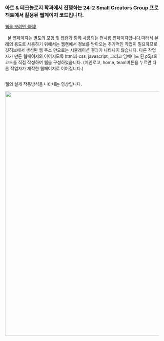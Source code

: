 <h3>아트 & 테크놀로지 학과에서 진행하는 24-2 Small Creators Group 프로젝트에서 활용된 웹페이지 코드입니다. </h3>
<a href = "https://yunseochoi0919.github.io/SCG_final/">웹을 보려면 클릭!</a>
<br>
<br>&nbsp;&nbsp;본 웹페이지는 별도의 모형 및 웹캠과 함께 사용되는 전시용 웹페이지입니다.따라서 본래의 용도로 사용하기 위해서는 웹캠에서 정보를 받아오는 추가적인 작업이 필요하므로 깃허브에서 생성된 웹 주소 만으로는 시뮬레이션 결과가 나타나지 않습니다. 다른 작업자가 만든 웹페이지와 이어지도록 html과 css, javascript, 그리고 임베디드 된 p5js의 코드를 직접 작성하여 웹을 구성하였습니다.
(메인로고, home, team버튼을 누르면 다른 작업자가 제작한 웹페이지로 이어집니다.)

<br>웹의 실제 작동방식을 나타내는 영상입니다. 

<img src="https://github.com/user-attachments/assets/7788e6f1-152b-4690-950d-6a6e85bef357" width = 800px>

